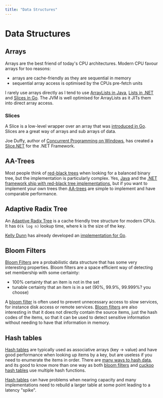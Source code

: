 ```yaml
---
title: "Data Structures"
---
```

# Data Structures

## Arrays

Arrays are the best friend of today's CPU architectures. Modern CPU favour arrays for too reasons:
+ arrays are cache-friendly as they are sequential in memory
+ sequential array access is optimised by the CPUs pre-fetch units

I rarely use arrays directly as I tend to use [ArrayLists in Java](https://docs.oracle.com/javase/7/docs/api/java/util/ArrayList.html), [Lists in .NET](https://msdn.microsoft.com/en-us/library/6sh2ey19(v=vs.110).aspx) and [Slices in Go](http://blog.golang.org/go-slices-usage-and-internals). 
The JVM is well optimised for ArrayLists as it JITs them into direct array access. 

### Slices

A Slice is a low-level wrapper over an array that was [introduced in Go](http://blog.golang.org/go-slices-usage-and-internals).  Slices are a great way of arrays and sub arrays of data.

Joe Duffy, author of [Concurrent Programming on Windows](http://www.amazon.co.uk/Concurrent-Programming-Windows-Architecture-Development/dp/032143482X), has created a [Slice.NET](https://github.com/joeduffy/slice.net) for the .NET Framework.

## AA-Trees

Most people think of [red-black trees](http://en.wikipedia.org/wiki/Red%E2%80%93black_tree) when looking for a balanced binary tree, but the implementation is particularly complex. Yes, [Java](https://docs.oracle.com/javase/7/docs/api/java/util/TreeMap.html) and the [.NET framework ship with red-black tree implementations](https://msdn.microsoft.com/en-us/library/f7fta44c%28v=vs.110%29.aspx), but if you want to implement your own trees then [AA-trees](http://en.wikipedia.org/wiki/AA_tree) are simple to implement and have comparable performance. 

## Adaptive Radix Tree

An [Adaptive Radix Tree](http://www-db.in.tum.de/~leis/papers/ART.pdf) is a cache friendly tree structure for modern CPUs.  It has `O(k log n)` lookup time, where k is the size of the key.

[Kelly Dunn](https://github.com/kellydunn) has already developed an [implementation for Go](https://github.com/kellydunn/go-art).

## Bloom Filters

[Bloom Filters](http://en.wikipedia.org/wiki/Bloom_filter) are a probabilistic data structure that has some very interesting properties.  Bloom filters are a space efficient way of detecting set membership with some certainty:
+ 100% certainty that an item is not in the set
+ tunable certainty that an item is in a set (90%, 99.9%, 99.999%? you choose)

A [bloom filter](http://en.wikipedia.org/wiki/Bloom_filter) is often used to prevent unnecessary access to slow services, for instance disk access or remote services. [Bloom filters](http://en.wikipedia.org/wiki/Bloom_filter) are also interesting in that it does not directly contain the source items, just the hash codes of the items, so that it can be used to detect sensitive information without needing to have that information in memory.

## Hash tables

[Hash tables](http://en.wikipedia.org/wiki/Hash_table) are typically used as associative arrays (key -> value) and have good performance when looking up items by a key, but are useless if you need to enumerate the items in order. There are [many ways to hash data](http://burtleburtle.net/bob/hash/doobs.html), and its good to know more than one way as both [bloom filters](http://en.wikipedia.org/wiki/Bloom_filter) and [cuckoo hash tables](http://en.wikipedia.org/wiki/Cuckoo_hashing) use multiple hash functions.  

[Hash tables](http://en.wikipedia.org/wiki/Hash_table) can have problems when nearing capacity and many implementations need to rebuild a larger table at some point leading to a latency "spike".